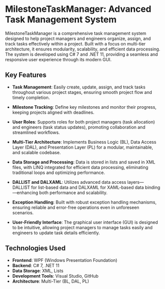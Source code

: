 # MilestoneTaskManager: Advanced Task Management System

MilestoneTaskManager is a comprehensive task management system designed to help project managers and engineers organize, assign, and track tasks effectively within a project. Built with a focus on multi-tier architecture, it ensures modularity, scalability, and efficient data processing. The system is developed using C# 7 and .NET 11, providing a seamless and responsive user experience through its modern GUI.

## Key Features

- **Task Management**: Easily create, update, assign, and track tasks throughout various project stages, ensuring smooth project flow and timely completion.
  
- **Milestone Tracking**: Define key milestones and monitor their progress, keeping projects aligned with deadlines.

- **User Roles**: Supports roles for both project managers (task allocation) and engineers (task status updates), promoting collaboration and streamlined workflows.

- **Multi-Tier Architecture**: Implements Business Logic (BL), Data Access Layer (DAL), and Presentation Layer (PL) for a modular, maintainable, and scalable codebase.

- **Data Storage and Processing**: Data is stored in lists and saved in XML files, with LINQ integrated for efficient data processing, eliminating traditional loops and optimizing performance.

- **DALLIST and DALXAML**: Utilizes advanced data access layers—DALLIST for list-based data and DALXAML for XAML-based data binding—enhancing both performance and scalability.

- **Exception Handling**: Built with robust exception handling mechanisms, ensuring reliable and error-free operations even in unforeseen scenarios.

- **User-Friendly Interface**: The graphical user interface (GUI) is designed to be intuitive, allowing project managers to manage tasks easily and engineers to update task details efficiently.

## Technologies Used

- **Frontend**: WPF (Windows Presentation Foundation)  
- **Backend**: C# 7, .NET 11  
- **Data Storage**: XML, Lists  
- **Development Tools**: Visual Studio, GitHub  
- **Architecture**: Multi-Tier (BL, DAL, PL)

